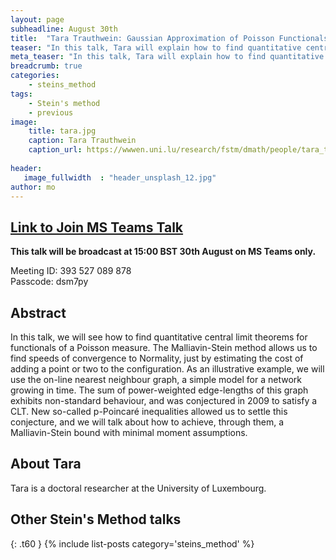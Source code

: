 ```yaml
---
layout: page
subheadline: August 30th
title:  "Tara Trauthwein: Gaussian Approximation of Poisson Functionals via Malliavin-Stein Method"
teaser: "In this talk, Tara will explain how to find quantitative central limit theorems for functionals of a Poisson measure. An illustrative example using an on-line nearest neighbour graph will also be given."
meta_teaser: "In this talk, Tara will explain how to find quantitative central limit theorems for functionals of a Poisson measure. An illustrative example using an on-line nearest neighbour graph will also be given."
breadcrumb: true
categories:
    - steins_method
tags:
    - Stein's method
    - previous
image:
    title: tara.jpg
    caption: Tara Trauthwein
    caption_url: https://wwwen.uni.lu/research/fstm/dmath/people/tara_trauthwein
    
header:
   image_fullwidth  : "header_unsplash_12.jpg"
author: mo
---
```

## [Link to Join MS Teams Talk](https://teams.microsoft.com/l/meetup-join/19%3ameeting_N2Q2NGY2NDEtYWVmNS00NzE3LWI0ZWMtMWFiZmE3NGM2MTc3%40thread.v2/0?context=%7b%22Tid%22%3a%22377e3d22-4ea1-422d-b0ad-8fcc89406b9e%22%2c%22Oid%22%3a%2243af9e94-a882-4d59-8a92-d00c8899065e%22%7d)

**This talk will be broadcast at 15:00 BST 30th August on MS Teams only.**

Meeting ID: 393 527 089 878 \
Passcode: dsm7py

## Abstract

In this talk, we will see how to find quantitative central limit theorems for functionals of a Poisson measure. The Malliavin-Stein method allows us to find speeds of convergence to Normality, just by estimating the cost of adding a point or two to the configuration. As an illustrative example, we will use the on-line nearest neighbour graph, a simple model for a network growing in time. The sum of power-weighted edge-lengths of this graph exhibits non-standard behaviour, and was conjectured in 2009 to satisfy a CLT. New so-called p-Poincaré inequalities allowed us to settle this conjecture, and we will talk about how to achieve, through them, a Malliavin-Stein bound with minimal moment assumptions.

## About Tara

Tara is a doctoral researcher at the University of Luxembourg.

## Other Stein's Method talks
{: .t60 }
{% include list-posts category='steins_method' %}
